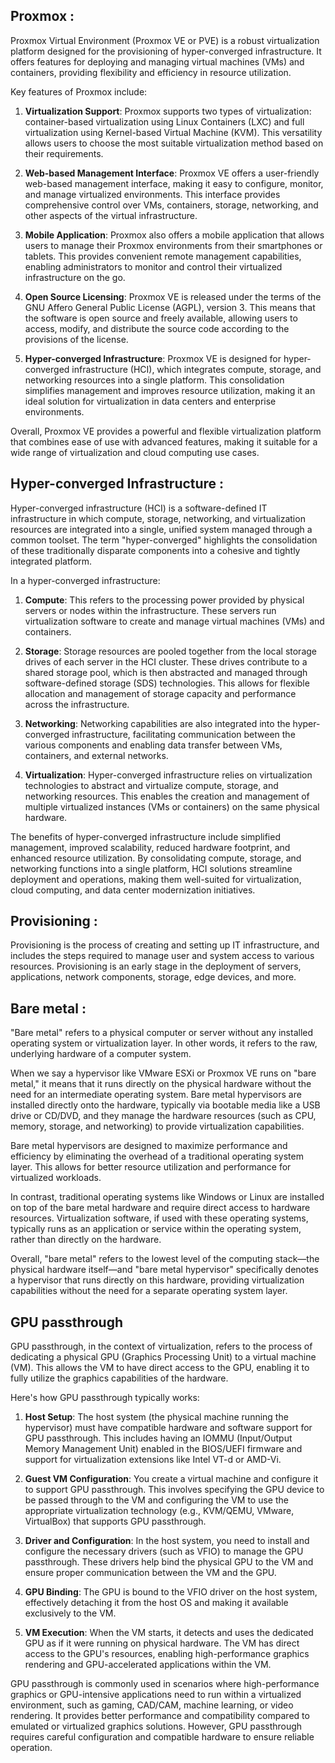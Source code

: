 ## Proxmox :
Proxmox Virtual Environment (Proxmox VE or PVE) is a robust virtualization platform designed for the provisioning of hyper-converged infrastructure. It offers features for deploying and managing virtual machines (VMs) and containers, providing flexibility and efficiency in resource utilization.

Key features of Proxmox include:

1. **Virtualization Support**: Proxmox supports two types of virtualization: container-based virtualization using Linux Containers (LXC) and full virtualization using Kernel-based Virtual Machine (KVM). This versatility allows users to choose the most suitable virtualization method based on their requirements.

2. **Web-based Management Interface**: Proxmox VE offers a user-friendly web-based management interface, making it easy to configure, monitor, and manage virtualized environments. This interface provides comprehensive control over VMs, containers, storage, networking, and other aspects of the virtual infrastructure.

3. **Mobile Application**: Proxmox also offers a mobile application that allows users to manage their Proxmox environments from their smartphones or tablets. This provides convenient remote management capabilities, enabling administrators to monitor and control their virtualized infrastructure on the go.

4. **Open Source Licensing**: Proxmox VE is released under the terms of the GNU Affero General Public License (AGPL), version 3. This means that the software is open source and freely available, allowing users to access, modify, and distribute the source code according to the provisions of the license.

5. **Hyper-converged Infrastructure**: Proxmox VE is designed for hyper-converged infrastructure (HCI), which integrates compute, storage, and networking resources into a single platform. This consolidation simplifies management and improves resource utilization, making it an ideal solution for virtualization in data centers and enterprise environments.

Overall, Proxmox VE provides a powerful and flexible virtualization platform that combines ease of use with advanced features, making it suitable for a wide range of virtualization and cloud computing use cases.


## Hyper-converged Infrastructure :

Hyper-converged infrastructure (HCI) is a software-defined IT infrastructure in which compute, storage, networking, and virtualization resources are integrated into a single, unified system managed through a common toolset. The term "hyper-converged" highlights the consolidation of these traditionally disparate components into a cohesive and tightly integrated platform.

In a hyper-converged infrastructure:

1. **Compute**: This refers to the processing power provided by physical servers or nodes within the infrastructure. These servers run virtualization software to create and manage virtual machines (VMs) and containers.

2. **Storage**: Storage resources are pooled together from the local storage drives of each server in the HCI cluster. These drives contribute to a shared storage pool, which is then abstracted and managed through software-defined storage (SDS) technologies. This allows for flexible allocation and management of storage capacity and performance across the infrastructure.

3. **Networking**: Networking capabilities are also integrated into the hyper-converged infrastructure, facilitating communication between the various components and enabling data transfer between VMs, containers, and external networks.

4. **Virtualization**: Hyper-converged infrastructure relies on virtualization technologies to abstract and virtualize compute, storage, and networking resources. This enables the creation and management of multiple virtualized instances (VMs or containers) on the same physical hardware.

The benefits of hyper-converged infrastructure include simplified management, improved scalability, reduced hardware footprint, and enhanced resource utilization. By consolidating compute, storage, and networking functions into a single platform, HCI solutions streamline deployment and operations, making them well-suited for virtualization, cloud computing, and data center modernization initiatives.

## Provisioning :
Provisioning is the process of creating and setting up IT infrastructure, and includes the steps required to manage user and system access to various resources.
Provisioning is an early stage in the deployment of servers, applications, network components, storage, edge devices, and more.


## Bare metal : 
"Bare metal" refers to a physical computer or server without any installed operating system or virtualization layer. In other words, it refers to the raw, underlying hardware of a computer system.

When we say a hypervisor like VMware ESXi or Proxmox VE runs on "bare metal," it means that it runs directly on the physical hardware without the need for an intermediate operating system. Bare metal hypervisors are installed directly onto the hardware, typically via bootable media like a USB drive or CD/DVD, and they manage the hardware resources (such as CPU, memory, storage, and networking) to provide virtualization capabilities.

Bare metal hypervisors are designed to maximize performance and efficiency by eliminating the overhead of a traditional operating system layer. This allows for better resource utilization and performance for virtualized workloads.

In contrast, traditional operating systems like Windows or Linux are installed on top of the bare metal hardware and require direct access to hardware resources. Virtualization software, if used with these operating systems, typically runs as an application or service within the operating system, rather than directly on the hardware.

Overall, "bare metal" refers to the lowest level of the computing stack—the physical hardware itself—and "bare metal hypervisor" specifically denotes a hypervisor that runs directly on this hardware, providing virtualization capabilities without the need for a separate operating system layer.



## GPU passthrough
GPU passthrough, in the context of virtualization, refers to the process of dedicating a physical GPU (Graphics Processing Unit) to a virtual machine (VM). This allows the VM to have direct access to the GPU, enabling it to fully utilize the graphics capabilities of the hardware.

Here's how GPU passthrough typically works:

1. **Host Setup**: The host system (the physical machine running the hypervisor) must have compatible hardware and software support for GPU passthrough. This includes having an IOMMU (Input/Output Memory Management Unit) enabled in the BIOS/UEFI firmware and support for virtualization extensions like Intel VT-d or AMD-Vi.

2. **Guest VM Configuration**: You create a virtual machine and configure it to support GPU passthrough. This involves specifying the GPU device to be passed through to the VM and configuring the VM to use the appropriate virtualization technology (e.g., KVM/QEMU, VMware, VirtualBox) that supports GPU passthrough.

3. **Driver and Configuration**: In the host system, you need to install and configure the necessary drivers (such as VFIO) to manage the GPU passthrough. These drivers help bind the physical GPU to the VM and ensure proper communication between the VM and the GPU.

4. **GPU Binding**: The GPU is bound to the VFIO driver on the host system, effectively detaching it from the host OS and making it available exclusively to the VM.

5. **VM Execution**: When the VM starts, it detects and uses the dedicated GPU as if it were running on physical hardware. The VM has direct access to the GPU's resources, enabling high-performance graphics rendering and GPU-accelerated applications within the VM.

GPU passthrough is commonly used in scenarios where high-performance graphics or GPU-intensive applications need to run within a virtualized environment, such as gaming, CAD/CAM, machine learning, or video rendering. It provides better performance and compatibility compared to emulated or virtualized graphics solutions. However, GPU passthrough requires careful configuration and compatible hardware to ensure reliable operation.

